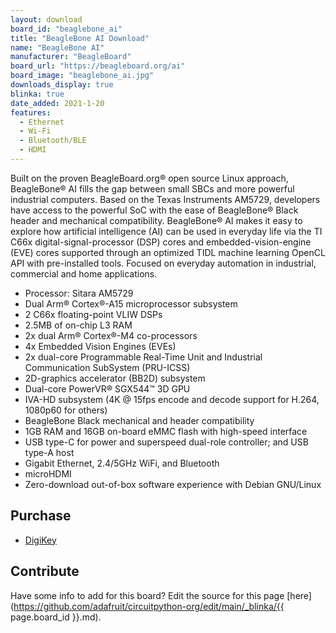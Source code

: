 ```yaml
---
layout: download
board_id: "beaglebone_ai"
title: "BeagleBone AI Download"
name: "BeagleBone AI"
manufacturer: "BeagleBoard"
board_url: "https://beagleboard.org/ai"
board_image: "beaglebone_ai.jpg"
downloads_display: true
blinka: true
date_added: 2021-1-20
features:
  - Ethernet
  - Wi-Fi
  - Bluetooth/BLE
  - HDMI
---
```


Built on the proven BeagleBoard.org® open source Linux approach, BeagleBone® AI fills the gap between small SBCs and more powerful industrial computers. Based on the Texas Instruments AM5729, developers have access to the powerful SoC with the ease of BeagleBone® Black header and mechanical compatibility. BeagleBone® AI makes it easy to explore how artificial intelligence (AI) can be used in everyday life via the TI C66x digital-signal-processor (DSP) cores and embedded-vision-engine (EVE) cores supported through an optimized TIDL machine learning OpenCL API with pre-installed tools. Focused on everyday automation in industrial, commercial and home applications.

 - Processor: Sitara AM5729
 - Dual Arm® Cortex®-A15 microprocessor subsystem
 - 2 C66x floating-point VLIW DSPs
 - 2.5MB of on-chip L3 RAM
 - 2x dual Arm® Cortex®-M4 co-processors
 - 4x Embedded Vision Engines (EVEs)
 - 2x dual-core Programmable Real-Time Unit and Industrial Communication SubSystem (PRU-ICSS)
 - 2D-graphics accelerator (BB2D) subsystem
 - Dual-core PowerVR® SGX544™ 3D GPU
 - IVA-HD subsystem (4K @ 15fps encode and decode support for H.264, 1080p60 for others)
 - BeagleBone Black mechanical and header compatibility
 - 1GB RAM and 16GB on-board eMMC flash with high-speed interface
 - USB type-C for power and superspeed dual-role controller; and USB type-A host
 - Gigabit Ethernet, 2.4/5GHz WiFi, and Bluetooth
 - microHDMI
 - Zero-download out-of-box software experience with Debian GNU/Linux

## Purchase
* [DigiKey](https://www.digikey.com/en/products/detail/beagleboard-org/BBONE-AI/10671097)

## Contribute

Have some info to add for this board? Edit the source for this page [here](https://github.com/adafruit/circuitpython-org/edit/main/_blinka/{{ page.board_id }}.md).

